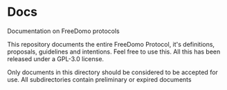 Docs
====

Documentation on FreeDomo protocols

This repository documents the entire FreeDomo Protocol, it's definitions, proposals, guidelines and intentions. Feel free to use this. 
All this has been released under a GPL-3.0 license.

Only documents in this directory should be considered to be accepted for use. All subdirectories contain preliminary or expired documents
